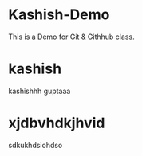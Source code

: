 # Kashish-Demo
This is a Demo for Git &amp; Githhub  class.

# kashish
kashishhh guptaaa

# xjdbvhdkjhvid
sdkukhdsiohdso